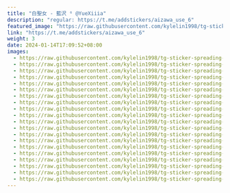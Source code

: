 ```yaml
---
title: "白聖女 - 藍沢 ⁶ @YueXiiia"
description: "regular: https://t.me/addstickers/aizawa_use_6"
featured_image: "https://raw.githubusercontent.com/kylelin1998/tg-sticker-spreading-worldwide-images/main/img/3ab7e4d9-86db-4005-91c6-4273dac36b3d.jpg"
link: "https://t.me/addstickers/aizawa_use_6"
weight: 3
date: 2024-01-14T17:09:52+08:00
images:
  - https://raw.githubusercontent.com/kylelin1998/tg-sticker-spreading-worldwide-images/main/img/3ab7e4d9-86db-4005-91c6-4273dac36b3d.jpg
  - https://raw.githubusercontent.com/kylelin1998/tg-sticker-spreading-worldwide-images/main/img/d9c41b80-6508-4e12-8c3d-65c900150069.jpg
  - https://raw.githubusercontent.com/kylelin1998/tg-sticker-spreading-worldwide-images/main/img/1665ee6d-bf6f-408d-8d01-fc05995ba799.jpg
  - https://raw.githubusercontent.com/kylelin1998/tg-sticker-spreading-worldwide-images/main/img/05a3521c-4771-4dfd-bbc6-f5747cceaf36.jpg
  - https://raw.githubusercontent.com/kylelin1998/tg-sticker-spreading-worldwide-images/main/img/9f0d1b19-a2f3-42a7-8e5e-f65285a4367f.jpg
  - https://raw.githubusercontent.com/kylelin1998/tg-sticker-spreading-worldwide-images/main/img/2232f707-f178-4271-abda-a49f7e9381b1.jpg
  - https://raw.githubusercontent.com/kylelin1998/tg-sticker-spreading-worldwide-images/main/img/1247856d-1a0f-48b7-8566-6694592ff3d3.jpg
  - https://raw.githubusercontent.com/kylelin1998/tg-sticker-spreading-worldwide-images/main/img/3ccb4dbf-3dcc-4ac2-aded-8702d45e8003.jpg
  - https://raw.githubusercontent.com/kylelin1998/tg-sticker-spreading-worldwide-images/main/img/921e6237-3a63-4bc6-b94d-e9cbf68d5c05.jpg
  - https://raw.githubusercontent.com/kylelin1998/tg-sticker-spreading-worldwide-images/main/img/ade4bdf5-c300-469a-bf59-f9bbfa0bba70.jpg
  - https://raw.githubusercontent.com/kylelin1998/tg-sticker-spreading-worldwide-images/main/img/639a3797-aa49-4253-924e-b86411c7d4e1.jpg
  - https://raw.githubusercontent.com/kylelin1998/tg-sticker-spreading-worldwide-images/main/img/5e31142d-0359-4f32-89e3-83e1d42433da.jpg
  - https://raw.githubusercontent.com/kylelin1998/tg-sticker-spreading-worldwide-images/main/img/8090046e-5cda-4907-858a-b3b9b583bc50.jpg
  - https://raw.githubusercontent.com/kylelin1998/tg-sticker-spreading-worldwide-images/main/img/5ef9d623-7c64-416a-ad30-2b19ccdea8c7.jpg
  - https://raw.githubusercontent.com/kylelin1998/tg-sticker-spreading-worldwide-images/main/img/7722c1df-5096-4b17-a6b5-0c7244dd2a64.jpg
  - https://raw.githubusercontent.com/kylelin1998/tg-sticker-spreading-worldwide-images/main/img/045f1f94-8320-4737-8544-d2db16d090f5.jpg
  - https://raw.githubusercontent.com/kylelin1998/tg-sticker-spreading-worldwide-images/main/img/fad9c96c-9c25-4550-bc54-5f4e7b5414e6.jpg
  - https://raw.githubusercontent.com/kylelin1998/tg-sticker-spreading-worldwide-images/main/img/5cb837a3-e761-4bad-80a8-2b85148532cc.jpg
  - https://raw.githubusercontent.com/kylelin1998/tg-sticker-spreading-worldwide-images/main/img/ac1e2404-e094-4139-a1b5-bc66cd101e36.jpg
  - https://raw.githubusercontent.com/kylelin1998/tg-sticker-spreading-worldwide-images/main/img/da75cf17-3333-46ba-bd2b-526e9e6040ed.jpg
---
```

